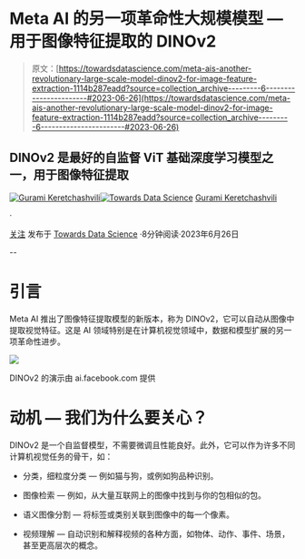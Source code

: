 # Meta AI 的另一项革命性大规模模型 — 用于图像特征提取的 DINOv2

> 原文：[https://towardsdatascience.com/meta-ais-another-revolutionary-large-scale-model-dinov2-for-image-feature-extraction-1114b287eadd?source=collection_archive---------6-----------------------#2023-06-26](https://towardsdatascience.com/meta-ais-another-revolutionary-large-scale-model-dinov2-for-image-feature-extraction-1114b287eadd?source=collection_archive---------6-----------------------#2023-06-26)

## DINOv2 是最好的自监督 ViT 基础深度学习模型之一，用于图像特征提取

[](https://medium.com/@gkeretchashvili?source=post_page-----1114b287eadd--------------------------------)[![Gurami Keretchashvili](../Images/4da78f113a0046c2deb8224e09dd9e3d.png)](https://medium.com/@gkeretchashvili?source=post_page-----1114b287eadd--------------------------------)[](https://towardsdatascience.com/?source=post_page-----1114b287eadd--------------------------------)[![Towards Data Science](../Images/a6ff2676ffcc0c7aad8aaf1d79379785.png)](https://towardsdatascience.com/?source=post_page-----1114b287eadd--------------------------------) [Gurami Keretchashvili](https://medium.com/@gkeretchashvili?source=post_page-----1114b287eadd--------------------------------)

·

[关注](https://medium.com/m/signin?actionUrl=https%3A%2F%2Fmedium.com%2F_%2Fsubscribe%2Fuser%2Fba1f382fdaca&operation=register&redirect=https%3A%2F%2Ftowardsdatascience.com%2Fmeta-ais-another-revolutionary-large-scale-model-dinov2-for-image-feature-extraction-1114b287eadd&user=Gurami+Keretchashvili&userId=ba1f382fdaca&source=post_page-ba1f382fdaca----1114b287eadd---------------------post_header-----------) 发布于 [Towards Data Science](https://towardsdatascience.com/?source=post_page-----1114b287eadd--------------------------------) ·8分钟阅读·2023年6月26日

--

[](https://medium.com/m/signin?actionUrl=https%3A%2F%2Fmedium.com%2F_%2Fbookmark%2Fp%2F1114b287eadd&operation=register&redirect=https%3A%2F%2Ftowardsdatascience.com%2Fmeta-ais-another-revolutionary-large-scale-model-dinov2-for-image-feature-extraction-1114b287eadd&source=-----1114b287eadd---------------------bookmark_footer-----------)

# 引言

Meta AI 推出了图像特征提取模型的新版本，称为 DINOv2，它可以自动从图像中提取视觉特征。这是 AI 领域特别是在计算机视觉领域中，数据和模型扩展的另一项革命性进步。

![](../Images/b5509b6f4b08541f8e6df946fd86e4c3.png)

DINOv2 的演示由 ai.facebook.com 提供

# 动机 — 我们为什么要关心？

DINOv2 是一个自监督模型，不需要微调且性能良好。此外，它可以作为许多不同计算机视觉任务的骨干，如：

+   分类，细粒度分类 — 例如猫与狗，或例如狗品种识别。

+   图像检索 — 例如，从大量互联网上的图像中找到与你的包相似的包。

+   语义图像分割 — 将标签或类别关联到图像中的每一个像素。

+   视频理解 — 自动识别和解释视频的各种方面，如物体、动作、事件、场景，甚至更高层次的概念。
